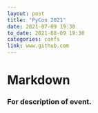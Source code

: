 ```yaml
---
layout: post
title: "PyCon 2021"
date: 2021-07-09 19:30
to_date: 2021-08-09 19:30
categories: confs
link: www.github.com
---
```


# Markdown

### For description of event.
